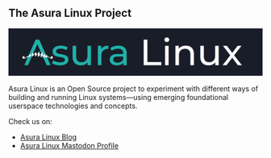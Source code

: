 ## The Asura Linux Project

![Banner placeholder reading Asura Linux](https://raw.githubusercontent.com/asuralinux/.github/main/profile/asura_linux_banner_placeholder-dark.png)

Asura Linux is an Open Source project to experiment with different ways of building and running Linux systems—using emerging foundational userspace technologies and concepts.

Check us on:
- [Asura Linux Blog](https://blog.asuralinux.org)
- [Asura Linux Mastodon Profile](https://fosstodon.org/@asuralinux)
